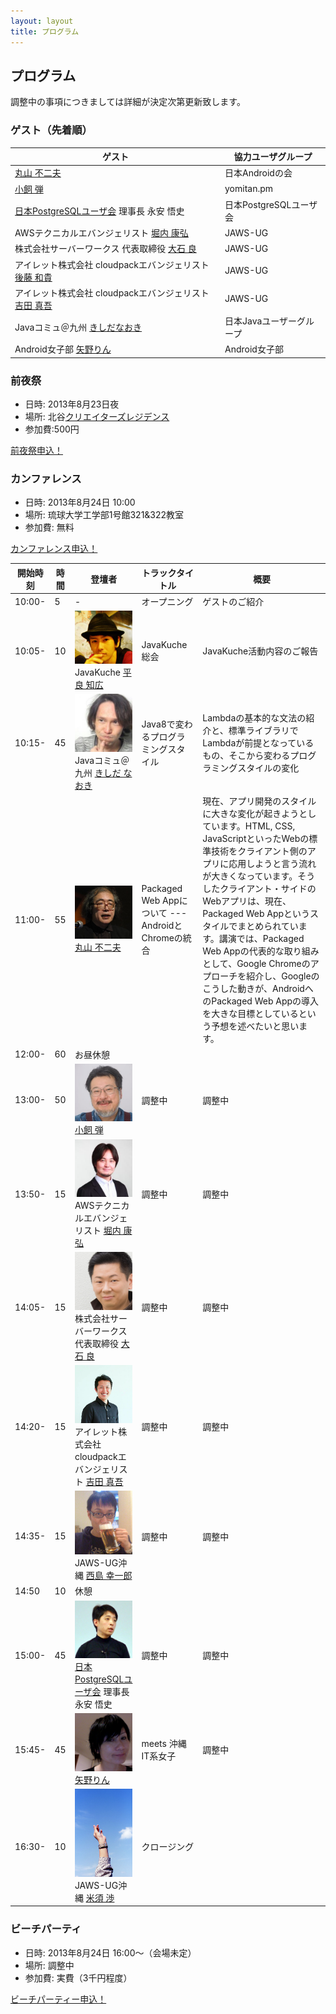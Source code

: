 ```yaml
---
layout: layout
title: プログラム
---
```



プログラム
--------------------------------------------------------------------------------

調整中の事項につきましては詳細が決定次第更新致します。


### ゲスト（先着順）

ゲスト                                                 | 協力ユーザグループ
------------------------------------------------------ | -------------------------
[丸山 不二夫](https://twitter.com/maruyama097)         | 日本Androidの会
[小飼 弾](http://blog.livedoor.jp/dankogai/)           | yomitan.pm 
[日本PostgreSQLユーザ会](http://www.postgresql.jp/) 理事長 永安 悟史                | 日本PostgreSQLユーザ会
AWSテクニカルエバンジェリスト [堀内 康弘](https://twitter.com/horiuchi) | JAWS-UG
株式会社サーバーワークス 代表取締役 [大石 良](https://twitter.com/ooishi) | JAWS-UG
アイレット株式会社 cloudpackエバンジェリスト [後藤 和貴](https://twitter.com/kaz_goto) | JAWS-UG
アイレット株式会社 cloudpackエバンジェリスト [吉田 真吾](https://twitter.com/yoshidashingo) | JAWS-UG
Javaコミュ＠九州 [きしだなおき](http://d.hatena.ne.jp/nowokay) | 日本Javaユーザーグループ
Android女子部 [矢野りん](https://twitter.com/yanorin)          | Android女子部


### 前夜祭

* 日時: 2013年8月23日夜
* 場所: 北谷[クリエイターズレジデンス](http://summer-time-studio.com/CreatorsResidence/index.html)
* 参加費:500円

<p><a href="http://hackers-champloo.doorkeeper.jp/events/4875" target="_blank" class="css3button">前夜祭申込！</a></p>


### カンファレンス

* 日時: 2013年8月24日 10:00
* 場所: 琉球大学工学部1号館321&322教室
* 参加費: 無料

<p><a href="http://hackers-champloo.doorkeeper.jp/events/4876" target="_blank" class="css3button">カンファレンス申込！</a></p>

開始時刻 | 時間 | 登壇者 | トラックタイトル | 概要
-------- | ---- | ------ | ---------------- | -------------------------
10:00-   | 5    | - | オープニング | ゲストのご紹介
10:05-   | 10   | <img width="100" src="img/taira.jpg"> JavaKuche [平良 知広](https://twitter.com/Tomohiro) | JavaKuche総会 | JavaKuche活動内容のご報告
10:15-   | 45   | <img width="100" src="img/kishida.jpg"> Javaコミュ＠九州  [きしだ なおき](http://d.hatena.ne.jp/nowokay) | Java8で変わるプログラミングスタイル | Lambdaの基本的な文法の紹介と、標準ライブラリでLambdaが前提となっているもの、そこから変わるプログラミングスタイルの変化
11:00-   | 55  | <img width="100" src="img/maruyama.jpg"> [丸山 不二夫](https://twitter.com/maruyama097) | Packaged Web Appについて --- AndroidとChromeの統合 | 現在、アプリ開発のスタイルに大きな変化が起きようとしています。HTML, CSS, JavaScriptといったWebの標準技術をクライアント側のアプリに応用しようと言う流れが大きくなっています。そうしたクライアント・サイドのWebアプリは、現在、Packaged Web Appというスタイルでまとめられています。講演では、Packaged Web Appの代表的な取り組みとして、Google Chromeのアプローチを紹介し、Googleのこうした動きが、AndroidへのPackaged Web Appの導入を大きな目標としているという予想を述べたいと思います。
12:00-   | 60 | お昼休憩
13:00-   | 50 | <img width="100" src="img/kogai.jpg"> [小飼 弾](http://blog.livedoor.jp/dankogai/) | 調整中 | 調整中
13:50-   | 15 | <img width="100" src="img/horiuchi.png"> AWSテクニカルエバンジェリスト [堀内 康弘](https://twitter.com/horiuchi) | 調整中 | 調整中
14:05-   | 15 | <img width="100" src="img/ooishi.jpg"> 株式会社サーバーワークス 代表取締役 [大石 良](https://twitter.com/ooishi) | 調整中 | 調整中
14:20-   | 15 | <img width="100" src="img/yoshida.png"> アイレット株式会社 cloudpackエバンジェリスト [吉田 真吾](https://twitter.com/yoshidashingo) | 調整中 | 調整中
14:35-   | 15 | <img width="100" src="img/nishijima.png"> JAWS-UG沖縄 [西島 幸一郎](https://twitter.com/k_nishijima) | 調整中 | 調整中
14:50    | 10 | 休憩
15:00-   | 45 | <img width="100" src="img/nagayasu.png"> [日本PostgreSQLユーザ会](http://www.postgresql.jp/) 理事長 永安 悟史 | 調整中 | 調整中
15:45-   | 45 | <img width="100" src="img/yano.png"> [矢野りん](https://twitter.com/yanorin) | meets 沖縄IT系女子 | 調整中
16:30-   | 10 | <img width="100" src="img/yonesu.jpg"> JAWS-UG沖縄 [米須 渉](https://twitter.com/asumaslv) | クロージング




### ビーチパーティ

* 日時: 2013年8月24日 16:00〜（会場未定）
* 場所: 調整中
* 参加費: 実費（3千円程度）

<p><a href="http://hackers-champloo.doorkeeper.jp/events/4877" target="_blank" class="css3button">ビーチパーティー申込！</a></p>
